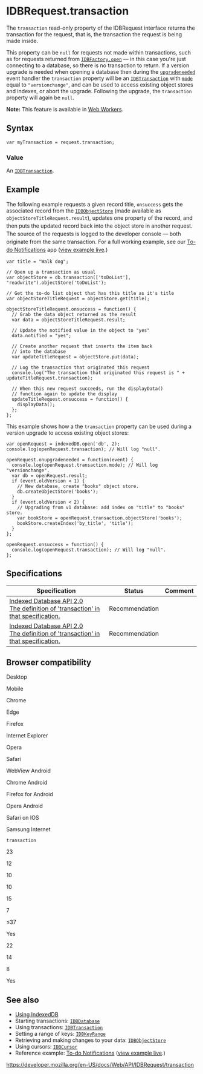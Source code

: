 IDBRequest.transaction
======================

The `transaction` read-only property of the IDBRequest interface returns the transaction for the request, that is, the transaction the request is being made inside.

This property can be `null` for requests not made within transactions, such as for requests returned from [`IDBFactory.open`](../idbfactory/open) — in this case you're just connecting to a database, so there is no transaction to return. If a version upgrade is needed when opening a database then during the [`upgradeneeded`](../idbopendbrequest/onupgradeneeded) event handler the `transaction` property will be an [`IDBTransaction`](../idbtransaction) with [`mode`](../idbtransaction/mode) equal to `"versionchange"`, and can be used to access existing object stores and indexes, or abort the upgrade. Following the upgrade, the `transaction` property will again be `null`.

**Note:** This feature is available in [Web Workers](../web_workers_api).

Syntax
------

    var myTransaction = request.transaction;

### Value

An [`IDBTransaction`](../idbtransaction).

Example
-------

The following example requests a given record title, `onsuccess` gets the associated record from the [`IDBObjectStore`](../idbobjectstore) (made available as `objectStoreTitleRequest.result`<span style="line-height: 1.5;">), updates one property of the record, and then puts the updated record back into the object store in another request. The source of the requests is logged to the developer console — both originate from the same transaction. For a full working example, see our </span>[To-do Notifications](https://github.com/mdn/to-do-notifications/)<span style="line-height: 1.5;"> app (</span>[view example live](https://mdn.github.io/to-do-notifications/)<span style="line-height: 1.5;">.)</span>

    var title = "Walk dog";

    // Open up a transaction as usual
    var objectStore = db.transaction(['toDoList'], "readwrite").objectStore('toDoList');

    // Get the to-do list object that has this title as it's title
    var objectStoreTitleRequest = objectStore.get(title);

    objectStoreTitleRequest.onsuccess = function() {
      // Grab the data object returned as the result
      var data = objectStoreTitleRequest.result;

      // Update the notified value in the object to "yes"
      data.notified = "yes";

      // Create another request that inserts the item back
      // into the database
      var updateTitleRequest = objectStore.put(data);

      // Log the transaction that originated this request
      console.log("The transaction that originated this request is " + updateTitleRequest.transaction);

      // When this new request succeeds, run the displayData()
      // function again to update the display
      updateTitleRequest.onsuccess = function() {
        displayData();
      };
    };

This example shows how a the `transaction` property can be used during a version upgrade to access existing object stores:

    var openRequest = indexedDB.open('db', 2);
    console.log(openRequest.transaction); // Will log "null".

    openRequest.onupgradeneeded = function(event) {
      console.log(openRequest.transaction.mode); // Will log "versionchange".
      var db = openRequest.result;
      if (event.oldVersion < 1) {
        // New database, create "books" object store.
        db.createObjectStore('books');
      }
      if (event.oldVersion < 2) {
        // Upgrading from v1 database: add index on "title" to "books" store.
        var bookStore = openRequest.transaction.objectStore('books');
        bookStore.createIndex('by_title', 'title');
      }
    };

    openRequest.onsuccess = function() {
      console.log(openRequest.transaction); // Will log "null".
    };

Specifications
--------------

<table><thead><tr class="header"><th>Specification</th><th>Status</th><th>Comment</th></tr></thead><tbody><tr class="odd"><td><a href="https://www.w3.org/TR/IndexedDB/#dom-idbrequest-transaction">Indexed Database API 2.0<br />
<span class="small">The definition of 'transaction' in that specification.</span></a></td><td><span class="spec-rec">Recommendation</span></td><td></td></tr><tr class="even"><td><a href="https://www.w3.org/TR/IndexedDB/#dom-idbrequest-transaction">Indexed Database API 2.0<br />
<span class="small">The definition of 'transaction' in that specification.</span></a></td><td><span class="spec-rec">Recommendation</span></td><td></td></tr></tbody></table>

Browser compatibility
---------------------

Desktop

Mobile

Chrome

Edge

Firefox

Internet Explorer

Opera

Safari

WebView Android

Chrome Android

Firefox for Android

Opera Android

Safari on IOS

Samsung Internet

`transaction`

23

12

10

10

15

7

≤37

Yes

22

14

8

Yes

See also
--------

-   [Using IndexedDB](../indexeddb_api/using_indexeddb)
-   Starting transactions: [`IDBDatabase`](../idbdatabase)
-   Using transactions: [`IDBTransaction`](../idbtransaction)
-   Setting a range of keys: [`IDBKeyRange`](../idbkeyrange)
-   Retrieving and making changes to your data: [`IDBObjectStore`](../idbobjectstore)
-   Using cursors: [`IDBCursor`](../idbcursor)
-   Reference example: [To-do Notifications](https://github.com/mdn/to-do-notifications/tree/gh-pages) ([view example live](https://mdn.github.io/to-do-notifications/).)

<a href="https://developer.mozilla.org/en-US/docs/Web/API/IDBRequest/transaction" class="_attribution-link">https://developer.mozilla.org/en-US/docs/Web/API/IDBRequest/transaction</a>
